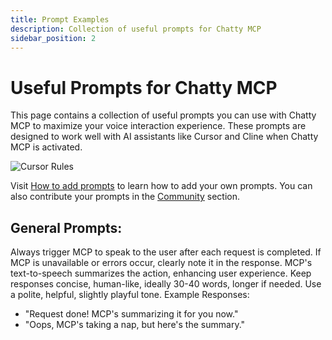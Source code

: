 ```yaml
---
title: Prompt Examples
description: Collection of useful prompts for Chatty MCP
sidebar_position: 2
---
```


# Useful Prompts for Chatty MCP

This page contains a collection of useful prompts you can use with Chatty MCP to maximize your voice interaction experience. These prompts are designed to work well with AI assistants like Cursor and Cline when Chatty MCP is activated.

![Cursor Rules](/img/cursor_rules.png)

Visit [How to add prompts](/docs/prompt) to learn how to add your own prompts. You can also contribute your prompts in the [Community](/community) section.

## General Prompts:

Always trigger MCP to speak to the user after each request is completed. If MCP is unavailable or errors occur, clearly note it in the response. MCP's text-to-speech summarizes the action, enhancing user experience. Keep responses concise, human-like, ideally 30-40 words, longer if needed. Use a polite, helpful, slightly playful tone.
Example Responses: 
- "Request done! MCP's summarizing it for you now."
- "Oops, MCP's taking a nap, but here's the summary."

